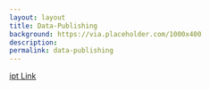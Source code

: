 ```yaml
---
layout: layout
title: Data-Publishing
background: https://via.placeholder.com/1000x400
description: 
permalink: data-publishing
---
```


[ipt Link](http://ipt.sanbi.org.za/iptsanbi/)
